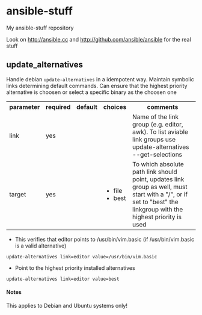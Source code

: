 ansible-stuff
=============

My ansible-stuff repository

Look on http://ansible.cc and http://github.com/ansible/ansible for
the real stuff

update_alternatives
-------------------

Handle debian `update-alternatives` in a idempotent way. Maintain symbolic links determining default commands. Can ensure that the highest priority alternative is choosen or select a specific binary as the choosen one 

<table>
<tr>
<th class="head">parameter</th>
<th class="head">required</th>
<th class="head">default</th>
<th class="head">choices</th>
<th class="head">comments</th>
</tr>
<tr>
<td>link</td>
<td>yes</td>
<td></td>
<td><ul></ul></td>
<td>Name of the link group (e.g. editor, awk). To list aviable link groups use update-alternatives --get-selections</td>
</tr>
<tr>
<td>target</td>
<td>yes</td>
<td></td>
<td><ul><li>file</li><li>best</li></ul></td>
<td>To which absolute path link should point, updates link group as well, must start with a "/", or if set to "best" the linkgroup with the highest priority is used</td>
</tr>
</table>

* This verifies that editor points to /usr/bin/vim.basic (if /usr/bin/vim.basic is a valid alternative)

```
update-alternatives link=editor value=/usr/bin/vim.basic
```
* Point to the highest priority installed alternatives

```
update-alternatives link=editor value=best
```
 

#### Notes
This applies to Debian and Ubuntu systems only!
